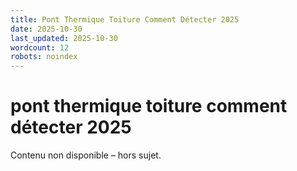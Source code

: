 ```yaml
---
title: Pont Thermique Toiture Comment Détecter 2025
date: 2025-10-30
last_updated: 2025-10-30
wordcount: 12
robots: noindex
---
```


# pont thermique toiture comment détecter 2025

Contenu non disponible – hors sujet.
